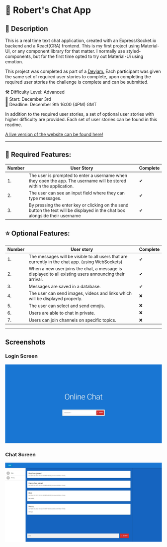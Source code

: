 # 📮 Robert's Chat App 



## 📝 Description
This is a real time text chat application, created with an Express/Socket.io backend and a React(CRA) frontend. This is my first project using Material-UI, or any component library for that matter. I normally use styled-components, but for the first time opted to try out Material-Ui using emotion. 

This project was completed as part of a [Devjam.](https://discord.com/invite/nZBxGEudY6) Each participant was given the same set of required user stories to complete, upon completing the required user stories the challenge is complete and can be submitted. 

🛠️ Difficulty Level: Advanced <br/>
📅 Start: December 3rd <br/>
📅 Deadline: December 9th 16:00 (4PM) GMT

In addition to the required user stories, a set of optional user stories with higher difficulty are provided. Each set of user stories can be found in this readme.

[A live version of the website can be found here!](https://roberts-chatting.web.app/)

<hr>

## 📔  Required Features:

|Number| User Story                                                                                                                   |Complete|
|----  |------------------------------------------------------------------------------------------------------------------------------|--------|
| 1.   | The user is prompted to enter a username when they open the app. The username will be stored within the application.         |	✔	   |
| 2.   | The user can see an input field where they can type messages.                                                                |	✔	   |
| 3.   | By pressing the enter key or clicking on the send button the text will be displayed in the chat box alongside their username |	✔	   |



## ⭐ Optional Features: 

|Number|User story                                                                                            |Complete|
|----|--------------------------------------------------------------------------------------------------------|--------|
| 1. | The messages will be visible to all users that are currently in the chat app. (using WebSockets)       |	✔	   |
| 2. | When a new user joins the chat, a message is displayed to all existing users announcing their arrival. |	✔	   |
| 3. | Messages are saved in a database.                                                                      |	✔	   |
| 4. | The user can send images, videos and links which will be displayed properly.                           |	❌     |
| 5. | The user can select and send emojis.                                                                   |	❌     |
| 6. | Users are able to chat in private.                                                                     |	❌     |
| 7. | Users can join channels on specific topics.                                                            | ❌     |

<hr>

## Screenshots

### Login Screen
![Login Screen](https://raw.githubusercontent.com/IAmRobertJeffrey/chat-app/main/images/loginScreen.jpg?raw=true)


### Chat Screen
![Chat Screen](https://raw.githubusercontent.com/IAmRobertJeffrey/chat-app/main/images/chatScreen.JPG?raw=true)